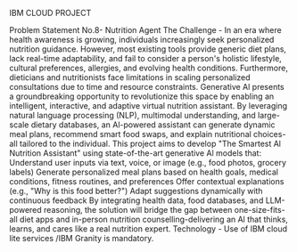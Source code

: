 IBM CLOUD PROJECT 

Problem Statement No.8- Nutrition Agent
The Challenge - In an era where health awareness is growing, individuals increasingly seek personalized
nutrition guidance. However, most existing tools provide generic diet plans, lack real-time adaptability,
and fail to consider a person's holistic lifestyle, cultural preferences, allergies, and evolving health
conditions. Furthermore, dieticians and nutritionists face limitations in scaling personalized
consultations due to time and resource constraints.
Generative Al presents a groundbreaking opportunity to revolutionize this space by enabling an
intelligent, interactive, and adaptive virtual nutrition assistant. By leveraging natural language
processing (NLP), multimodal understanding, and large-scale dietary databases, an Al-powered assistant
can generate dynamic meal plans, recommend smart food swaps, and explain nutritional choices-all
tailored to the individual.
This project aims to develop "The Smartest Al Nutrition Assistant" using state-of-the-art generative Al
models that:
Understand user inputs via text, voice, or image (e.g., food photos, grocery labels)
Generate personalized meal plans based on health goals, medical conditions, fitness routines,
and preferences
Offer contextual explanations (e.g., "Why is this food better?")
Adapt suggestions dynamically with continuous feedback
By integrating health data, food databases, and LLM-powered reasoning, the solution will bridge the gap
between one-size-fits-all diet apps and in-person nutrition counselling-delivering an Al that thinks,
learns, and cares like a real nutrition expert.
Technology - Use of IBM cloud lite services /IBM Granity is mandatory.
